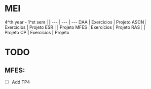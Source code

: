 # MEI





4^th year - 1^st sem |  |
--- | --- | ---
DAA | Exercícios | Projeto
ASCN | Exercícios | Projeto
ESR |  | Projeto
MFES | Exercícios | Projeto
RAS |  | Projeto
CP | Exercícios | Projeto






# TODO

## MFES:
- [ ] Add TP4
